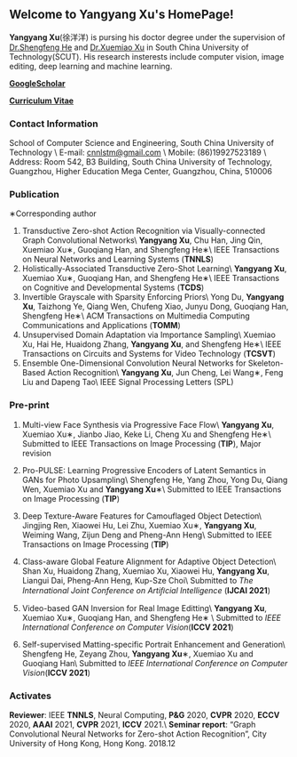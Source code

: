 ## Welcome to **Yangyang Xu**'s HomePage!

**Yangyang Xu**(徐洋洋) is pursing his doctor degree under the supervision of [Dr.Shengfeng He](https://shengfenghe.com/) and [Dr.Xuemiao Xu](https://scut-mm.github.io/people.html) in South China University of Technology(SCUT). His research insterests include computer vision, image editing, deep learning and machine learning.


[**GoogleScholar**](https://scholar.google.com/citations?user=SmlxBFAAAAAJ&hl=zh-CN)

[**Curriculum Vitae**](https://raw.githubusercontent.com/Qingyang-Xu/Qingyang-Xu.github.io/main/YangyangXu_cv.pdf)

### Contact Information
School of Computer Science and Engineering, South China University of Technology \\
E-mail: cnnlstm@gmail.com \\
Mobile: (86)19927523189 \\
Address: Room 542, B3 Building, South China University of Technology, Guangzhou, Higher Education Mega Center, Guangzhou, China, 510006


### Publication

∗Corresponding author
1. Transductive Zero-shot Action Recognition via Visually-connected Graph Convolutional Networks\\
**Yangyang Xu**, Chu Han, Jing Qin, Xuemiao Xu∗, Guoqiang Han, and Shengfeng
He∗\\
IEEE Transactions on Neural Networks and Learning Systems (**TNNLS**)
2. Holistically-Associated Transductive Zero-Shot Learning\\
**Yangyang Xu**, Xuemiao Xu∗, Guoqiang Han, and Shengfeng He∗\\
IEEE Transactions on Cognitive and Developmental Systems (**TCDS**)
3. Invertible Grayscale with Sparsity Enforcing Priors\\
Yong Du, **Yangyang Xu**, Taizhong Ye, Qiang Wen, Chufeng Xiao, Junyu
Dong, Guoqiang Han, Shengfeng He∗\\
ACM Transactions on Multimedia Computing Communications and Applications (**TOMM**)
4. Unsupervised Domain Adaptation via Importance Sampling\\
Xuemiao Xu, Hai He, Huaidong Zhang, **Yangyang Xu**, and Shengfeng He∗\\
IEEE Transactions on Circuits and Systems for Video Technology (**TCSVT**)
5. Ensemble One-Dimensional Convolution Neural Networks for Skeleton-Based
Action Recognition\\
**Yangyang Xu**, Jun Cheng, Lei Wang∗, Feng Liu and Dapeng Tao\\
IEEE Signal Processing Letters (SPL)

### Pre-print
1. Multi-view Face Synthesis via Progressive Face Flow\\
**Yangyang Xu**, Xuemiao Xu∗, Jianbo Jiao, Keke Li, Cheng Xu and Shengfeng
He∗\\
Submitted to IEEE Transactions on Image Processing (**TIP**), Major revision

2. Pro-PULSE: Learning Progressive Encoders of Latent Semantics in GANs for
Photo Upsampling\\
Shengfeng He, Yang Zhou, Yong Du, Qiang Wen, Xuemiao Xu and **Yangyang
Xu**∗\\
Submitted to IEEE Transactions on Image Processing (**TIP**)

3. Deep Texture-Aware Features for Camouflaged Object Detection\\
Jingjing Ren, Xiaowei Hu, Lei Zhu, Xuemiao Xu∗, **Yangyang Xu**, Weiming
Wang, Zijun Deng and Pheng-Ann Heng\\
Submitted to IEEE Transactions on Image Processing (**TIP**)

4. Class-aware Global Feature Alignment for Adaptive Object Detection\\
Shan Xu, Huaidong Zhang, Xuemiao Xu, Xiaowei Hu, **Yangyang Xu**, Liangui Dai, Pheng-Ann Heng, Kup-Sze Choi\\
Submitted to _The International Joint Conference on Artiﬁcial Intelligence_ (**IJCAI 2021**)

5. Video-based GAN Inversion for Real Image Editting\\
**Yangyang Xu**, Xuemiao Xu∗, Guoqiang Han, and Shengfeng He∗ \\
Submitted to _IEEE International Conference on Computer Vision_(**ICCV 2021**)

6. Self-supervised Matting-specific Portrait Enhancement and Generation\\
Shengfeng He, Zeyang Zhou, **Yangyang Xu**∗, Xuemiao Xu and Guoqiang Han\\
Submitted to _IEEE International Conference on Computer Vision_(**ICCV 2021**)


### Activates
**Reviewer**: IEEE **TNNLS**, Neural Computing, **P&G** 2020, **CVPR** 2020, **ECCV** 2020, **AAAI** 2021, **CVPR** 2021, **ICCV** 2021.\\
**Seminar report**: “Graph Convolutional Neural Networks for Zero-shot Action Recognition”, City University of Hong Kong, Hong Kong. 2018.12

